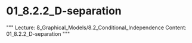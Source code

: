 # 01_8.2.2_D-separation

"""
Lecture: 8_Graphical_Models/8.2_Conditional_Independence
Content: 01_8.2.2_D-separation
"""

